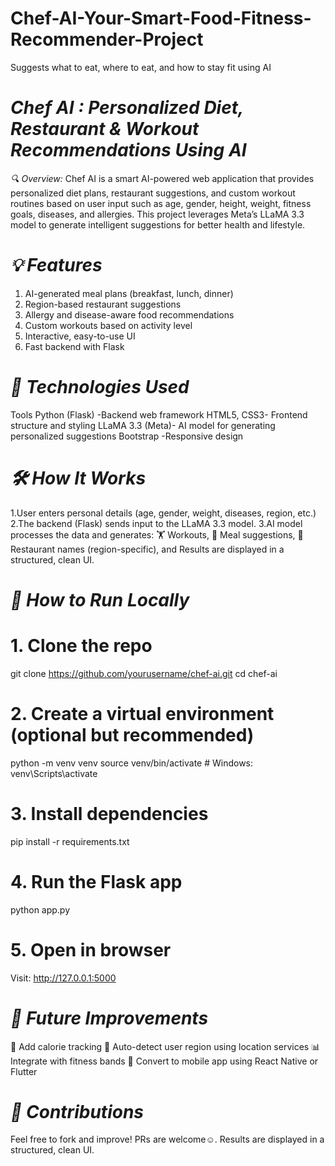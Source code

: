 # Chef-AI-Your-Smart-Food-Fitness-Recommender-Project
 Suggests what to eat, where to eat, and how to stay fit using AI
 # *Chef AI : Personalized Diet, Restaurant & Workout Recommendations Using AI*
*🔍 Overview:*
Chef AI is a smart AI-powered web application that provides personalized diet plans, restaurant suggestions, and custom workout routines based on user input such as age, gender, height, weight, fitness goals, diseases, and allergies.
This project leverages Meta’s LLaMA 3.3 model to generate intelligent suggestions for better health and lifestyle.
# *💡 Features*
1. AI-generated meal plans (breakfast, lunch, dinner)
2. Region-based restaurant suggestions
3.  Allergy and disease-aware food recommendations
4.  Custom workouts based on activity level
5. Interactive, easy-to-use UI
6. Fast backend with Flask
# *🧠 Technologies Used*
Tools
Python (Flask)	-Backend web framework
HTML5, CSS3-	Frontend structure and styling
LLaMA 3.3 (Meta)-	AI model for generating personalized suggestions
Bootstrap	-Responsive design
# *🛠️ How It Works*
1.User enters personal details (age, gender, weight, diseases, region, etc.)
2.The backend (Flask) sends input to the LLaMA 3.3 model.
3.AI model processes the data and generates:
🏋️ Workouts,
🍲 Meal suggestions,
🍴 Restaurant names (region-specific), and
Results are displayed in a structured, clean UI.
# *🚀 How to Run Locally*
# 1. Clone the repo
git clone https://github.com/yourusername/chef-ai.git
cd chef-ai
# 2. Create a virtual environment (optional but recommended)
python -m venv venv
source venv/bin/activate  # Windows: venv\Scripts\activate
# 3. Install dependencies
pip install -r requirements.txt
# 4. Run the Flask app
python app.py
# 5. Open in browser
Visit: http://127.0.0.1:5000
# *🎯 Future Improvements*
🥗 Add calorie tracking
📍 Auto-detect user region using location services
📊 Integrate with fitness bands
📱 Convert to mobile app using React Native or Flutter
# *🤝 Contributions*
Feel free to fork and improve! PRs are welcome☺️.
Results are displayed in a structured, clean UI.
